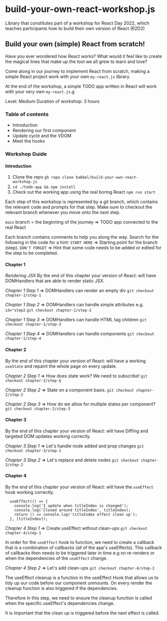 # build-your-own-react-workshop.js

Library that constitutes part of a workshop for React Day 2022, which teaches participants how to build their own version of React (R2D2)

## Build your own (simple) React from scratch!

Have you ever wondered how React works?
What would it feel like to create the magical lines that make up the tool we all grew to learn and love?

Come along in our journey to implement React from scratch, making a simple React project work with your own `my-react.js` library.

At the end of the workshop, a simple TODO app written in React will work with your very own `my-react.js`.g

Level: Medium
Duration of workshop: 3 hours

### Table of contents

- Introduction
- Rendering our first component
- Update cycle and the VDOM
- Meet the hooks

### Workshop Guide

#### Introduction

1. Clone the repo `gh repo clone babbel/build-your-own-react-workshop.js`
2. `cd ./todo-app && npm install`
3. Check out the working app using the real boring React `npm run start`

Each step of this workshop is represented by a git branch, which contains the relevant code and prompts for that step. Make sure to checkout the relevant branch whenever you move onto the next step.

`main` branch = the beginning of the journey => TODO app connected to the real React

Each branch contains comments to help you along the way. Search for the following in the code for a hint:
`START HERE` => Starting point for the branch (step).
`DON'T FORGET` => Hint that some code needs to be added or edited for the step to be completed.

#### Chapter 1

_Rendering JSX_
By the end of this chapter your version of React: will have DOMHandlers that are able to render static JSX.

_Chapter 1 Step 1_ => DOMHandlers can render an empty div
`git checkout chapter-1/step-1`

_Chapter 1 Step 2_ => DOMHandlers can handle simple attributes
e.g. `id="step2`
`git checkout chapter-1/step-2`

_Chapter 1 Step 3_ => DOMHandlers can handle HTML tag children
`git checkout chapter-1/step-3`

_Chapter 1 Step 4_ => DOMHandlers can handle components
`git checkout chapter-1/step-4`

#### Chapter 2

By the end of this chapter your version of React: will have a working `useState` and repaint the whole page on every update.

_Chapter 2 Step 1_ => How does state work? We need to subscribe!
`git checkout chapter-2/step-§`

_Chapter 2 Step 2_ => State on a component basis.
`git checkout chapter-2/step-2`

_Chapter 2 Step 3_ => How do we allow for multiple states per component?
`git checkout chapter-2/step-3`

#### Chapter 3

By the end of this chapter your version of React: will have Diffing and targeted DOM updates working correctly.

_Chapter 3 Step 1_ => Let's handle node added and prop changes
`git checkout chapter-3/step-1`

_Chapter 3 Step 2_ => Let's replace and delete nodes
`git checkout chapter-3/step-2`

#### Chapter 4

By the end of this chapter your version of React: will have the `useEffect` hook working correctly.

```
  useEffect(() => {
    console.log('I update when titleIndex is changed');
    console.log('Closed around titleIndex', titleIndex);
    return () => console.log('titleIndex effect clean up');
  }, [titleIndex]);
```

_Chapter 4 Step 1_ => Create useEffect without clean-ups
`git checkout chapter-4/step-1`

In order for the `useEffect` hook to function, we need to create a callback that is a combination of callbacks (all of the app's useEffects). This callback of callbacks then needs to be triggered later in time e.g on re-renders or when the dependencies of the `useEffect` change.

_Chapter 4 Step 2_ => Let's add clean-ups
`git checkout chapter-4/step-2`

The useEffect cleanup is a function in the useEffect Hook that allows us to tidy up our code before our component unmounts. On every render the cleanup function is also triggered if the dependencies.

Therefore in this step, we need to ensure the cleanup function is called when the specific useEffect's dependencies change.

It is important that the clean up is triggered before the next effect is called.
